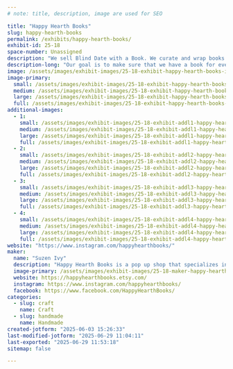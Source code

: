 ```yaml
---
# note: title, description, image are used for SEO

title: "Happy Hearth Books"
slug: happy-hearth-books
permalink: /exhibits/happy-hearth-books/
exhibit-id: 25-18
space-number: Unassigned
description: "We sell Blind Date with a Book. We curate and wrap books to ensure they find their perfect match."
description-long: "Our goal is to make sure that we have a book for every type of person. We search and rescue our books. We clean them up. And we wrapp them so beautifully so that they become irresistible. 🧡 We carry all genres for all people."
image: /assets/images/exhibit-images/25-18-exhibit-happy-hearth-books-img-5873-large.jpeg
image-primary: 
  small: /assets/images/exhibit-images/25-18-exhibit-happy-hearth-books-img-5873-small.jpeg
  medium: /assets/images/exhibit-images/25-18-exhibit-happy-hearth-books-img-5873-medium.jpeg
  large: /assets/images/exhibit-images/25-18-exhibit-happy-hearth-books-img-5873-large.jpeg
  full: /assets/images/exhibit-images/25-18-exhibit-happy-hearth-books-img-5873-full.jpeg
additional-images: 
  - 1:
    small: /assets/images/exhibit-images/25-18-exhibit-addl1-happy-hearth-books-img-5908-small.jpeg
    medium: /assets/images/exhibit-images/25-18-exhibit-addl1-happy-hearth-books-img-5908-medium.jpeg
    large: /assets/images/exhibit-images/25-18-exhibit-addl1-happy-hearth-books-img-5908-large.jpeg
    full: /assets/images/exhibit-images/25-18-exhibit-addl1-happy-hearth-books-img-5908-full.jpeg
  - 2:
    small: /assets/images/exhibit-images/25-18-exhibit-addl2-happy-hearth-books-img-5904-small.jpeg
    medium: /assets/images/exhibit-images/25-18-exhibit-addl2-happy-hearth-books-img-5904-medium.jpeg
    large: /assets/images/exhibit-images/25-18-exhibit-addl2-happy-hearth-books-img-5904-large.jpeg
    full: /assets/images/exhibit-images/25-18-exhibit-addl2-happy-hearth-books-img-5904-full.jpeg
  - 3:
    small: /assets/images/exhibit-images/25-18-exhibit-addl3-happy-hearth-books-img-5888-4028-small.jpeg
    medium: /assets/images/exhibit-images/25-18-exhibit-addl3-happy-hearth-books-img-5888-4028-medium.jpeg
    large: /assets/images/exhibit-images/25-18-exhibit-addl3-happy-hearth-books-img-5888-4028-large.jpeg
    full: /assets/images/exhibit-images/25-18-exhibit-addl3-happy-hearth-books-img-5888-4028-full.jpeg
  - 4:
    small: /assets/images/exhibit-images/25-18-exhibit-addl4-happy-hearth-books-img-5874-small.jpeg
    medium: /assets/images/exhibit-images/25-18-exhibit-addl4-happy-hearth-books-img-5874-medium.jpeg
    large: /assets/images/exhibit-images/25-18-exhibit-addl4-happy-hearth-books-img-5874-large.jpeg
    full: /assets/images/exhibit-images/25-18-exhibit-addl4-happy-hearth-books-img-5874-full.jpeg
website: "https://www.instagram.com/happyhearthbooks/"
maker: 
  name: "Suzen Ivy"
  description: "Happy Hearth Books is a pop up shop that specializes in Blind Dates with a Book. We rescue books and match them with their new homes."
  image-primary: /assets/images/exhibit-images/25-18-maker-happy-hearth-books-happy-hearth-style-guide-square-orange-medium.png
  website: https://happyhearthbooks.etsy.com/
  instagram: https://www.instagram.com/happyhearthbooks/
  facebook: https://www.facebook.com/HappyHearthBooks/
categories: 
  - slug: craft
    name: Craft
  - slug: handmade
    name: Handmade
created-jotform: "2025-06-03 15:26:33"
last-modified-jotform: "2025-06-29 11:04:11"
last-exported: "2025-06-29 11:53:18"
sitemap: false

---
```

